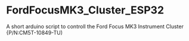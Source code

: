 # FordFocusMK3_Cluster_ESP32
A short arduino script to controll the Ford Focus MK3 Instrument Cluster {P/N:CM5T-10849-TU)
